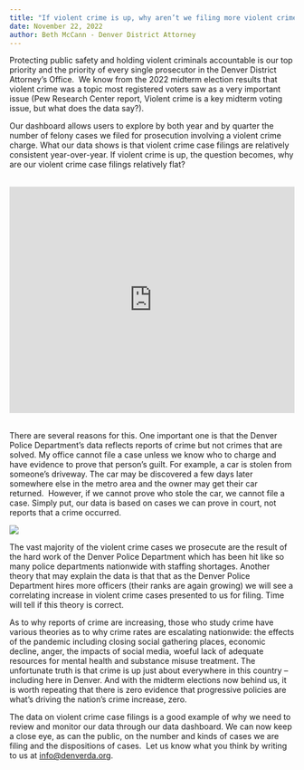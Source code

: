 ```yaml
---
title: "If violent crime is up, why aren’t we filing more violent crime cases?  "
date: November 22, 2022
author: Beth McCann - Denver District Attorney
---
```

Protecting public safety and holding violent criminals accountable is our top priority and the priority of every single prosecutor in the Denver District Attorney’s Office.  We know from the 2022 midterm election results that violent crime was a topic most registered voters saw as a very important issue (Pew Research Center report, Violent crime is a key midterm voting issue, but what does the data say?).

Our dashboard allows users to explore by both year and by quarter the number of felony cases we filed for prosecution involving a violent crime charge. What our data shows is that violent crime case filings are relatively consistent year-over-year. If violent crime is up, the question becomes, why are our violent crime case filings relatively flat?

<br>

<iframe title="Violent Crimes Filed, by Year" aria-label="Interactive line chart" id="datawrapper-chart-AooS5" src="https://datawrapper.dwcdn.net/AooS5/" scrolling="no" frameborder="0" style="width: 0; min-width: 100% !important; border: none;" height="400"></iframe><script type="text/javascript">!function(){"use strict";window.addEventListener("message",(function(e){if(void 0!==e.data["datawrapper-height"]){var t=document.querySelectorAll("iframe");for(var a in e.data["datawrapper-height"])for(var r=0;r<t.length;r++){if(t[r].contentWindow===e.source)t[r].style.height=e.data["datawrapper-height"][a]+"px"}}}))}();
</script> <br>

<br>

There are several reasons for this. One important one is that the Denver Police Department’s data reflects reports of crime but not crimes that are solved. My office cannot file a case unless we know who to charge and have evidence to prove that person’s guilt. For example, a car is stolen from someone’s driveway. The car may be discovered a few days later somewhere else in the metro area and the owner may get their car returned.  However, if we cannot prove who stole the car, we cannot file a case. Simply put, our data is based on cases we can prove in court, not reports that a crime occurred.

![](https://data.dacolorado.org/2nd/images/112222crimeindenverdpd.png)

The vast majority of the violent crime cases we prosecute are the result of the hard work of the Denver Police Department which has been hit like so many police departments nationwide with staffing shortages. Another theory that may explain the data is that that as the Denver Police Department hires more officers (their ranks are again growing) we will see a correlating increase in violent crime cases presented to us for filing. Time will tell if this theory is correct.

As to why reports of crime are increasing, those who study crime have various theories as to why crime rates are escalating nationwide: the effects of the pandemic including closing social gathering places, economic decline, anger, the impacts of social media, woeful lack of adequate resources for mental health and substance misuse treatment. The unfortunate truth is that crime is up just about everywhere in this country – including here in Denver. And with the midterm elections now behind us, it is worth repeating that there is zero evidence that progressive policies are what’s driving the nation’s crime increase, zero.

The data on violent crime case filings is a good example of why we need to review and monitor our data through our data dashboard. We can now keep a close eye, as can the public, on the number and kinds of cases we are filing and the dispositions of cases.  Let us know what you think by writing to us at [info@denverda.org](mailto:info@denverda.org).